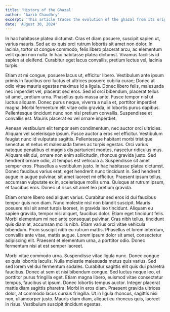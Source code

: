 ```yaml
---
title: 'History of the Ghazal'
author: 'Aazib Chaudhry'
excerpt: 'This article traces the evolution of the ghazal from its origins in 7th-century Arabia to its flourishing in Persia and the Indian Subcontinent. It explores how the form was shaped by Sufi mysticism, classical poets like Hafiz and Ghalib, and its later adoption into Urdu literature. The article also touches on the contemporary adaptations of the ghazal in the English language, highlighting its thematic emphasis on love, loss, and the human condition.'
date: 'August 30, 2024'
---
```


In hac habitasse platea dictumst. Cras et diam posuere, suscipit sapien ut, varius mauris. Sed ac ex quis orci rutrum lobortis sit amet non dolor. In lacinia, tortor ut congue commodo, felis libero placerat arcu, ac elementum velit quam non nulla. In hac habitasse platea dictumst. Vivamus facilisis id sapien at eleifend. Curabitur eget lacus convallis, pretium lectus vel, lacinia turpis.

Etiam at mi congue, posuere lacus ut, efficitur libero. Vestibulum ante ipsum primis in faucibus orci luctus et ultrices posuere cubilia curae; Donec at odio vitae mauris egestas maximus id a ligula. Donec libero felis, malesuada nec imperdiet vel, placerat sed eros. Sed id orci bibendum, placerat tellus sit amet, pretium urna. Phasellus quis massa ante. Fusce tempor nisl ut luctus aliquam. Donec purus neque, viverra a nulla et, porttitor imperdiet magna. Morbi fermentum elit vitae odio gravida, id lobortis purus dapibus. Pellentesque tincidunt nunc non nisl pretium convallis. Suspendisse et convallis est. Mauris placerat ex vel ornare imperdiet.

Aenean vestibulum elit tempor sem condimentum, nec auctor orci ultricies. Aliquam vel scelerisque ipsum. Fusce auctor a eros vel efficitur. Vestibulum feugiat nunc id vulputate sagittis. Pellentesque habitant morbi tristique senectus et netus et malesuada fames ac turpis egestas. Orci varius natoque penatibus et magnis dis parturient montes, nascetur ridiculus mus. Aliquam elit dui, ornare non enim sollicitudin, rhoncus gravida justo. Sed hendrerit ornare odio, at tempus est vehicula a. Suspendisse sit amet semper eros. Phasellus a vestibulum justo. In hac habitasse platea dictumst. Donec faucibus varius erat, eget hendrerit nunc tincidunt in. Sed hendrerit augue in augue pulvinar, sit amet laoreet mi efficitur. Praesent ipsum tellus, accumsan vulputate ex in, scelerisque mollis urna. Quisque at rutrum ipsum, et faucibus eros. Donec ut risus sit amet leo pretium gravida.

Etiam ornare libero sed aliquet varius. Curabitur sed eros id dui faucibus tempor quis non diam. Nunc molestie nisl non blandit suscipit. Mauris posuere nisl sit amet turpis laoreet, in gravida leo tincidunt. Aliquam eu sapien gravida, tempor nisi aliquet, faucibus dolor. Etiam eget tincidunt felis. Morbi elementum mi nec ante consequat pulvinar. Cras nibh tellus, tincidunt quis diam at, accumsan mollis nibh. Etiam varius orci vitae vehicula bibendum. Proin suscipit nibh eu rutrum mattis. Phasellus et lorem interdum, convallis ante vitae, mattis augue. Lorem ipsum dolor sit amet, consectetur adipiscing elit. Praesent et elementum urna, a porttitor odio. Donec fermentum nisi at est semper laoreet.

Morbi vitae commodo urna. Suspendisse vitae ligula nunc. Donec congue ex quis lobortis iaculis. Nulla molestie malesuada metus quis varius. Sed sed lorem vel dui fermentum sodales. Curabitur sagittis elit quis dui pharetra faucibus. Donec at sem et nisi bibendum congue. Sed luctus neque leo, et porttitor purus fringilla eget. Etiam magna libero, euismod vitae consectetur tempus, faucibus ut ipsum. Donec lobortis tempus auctor. Integer placerat mattis diam sagittis pharetra. Morbi in eros diam. Praesent gravida ultrices dolor, at commodo lacus cursus fringilla. Ut in ligula rhoncus, sagittis nisi non, ullamcorper justo. Mauris diam diam, aliquet eu rhoncus quis, laoreet in risus. Vestibulum suscipit tincidunt egestas.
